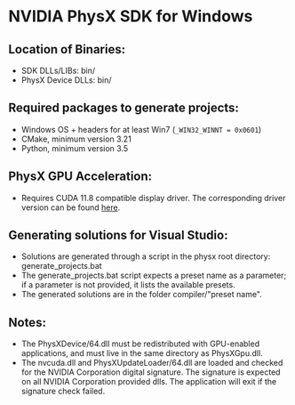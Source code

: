 # NVIDIA PhysX SDK for Windows

## Location of Binaries:

* SDK DLLs/LIBs: bin/
* PhysX Device DLLs: bin/

## Required packages to generate projects:

* Windows OS + headers for at least Win7 (`_WIN32_WINNT = 0x0601`)
* CMake, minimum version 3.21
* Python, minimum version 3.5

## PhysX GPU Acceleration:

* Requires CUDA 11.8 compatible display driver. The corresponding driver version can be found [here](https://docs.nvidia.com/cuda/cuda-toolkit-release-notes/index.html#cuda-major-component-versions__table-cuda-toolkit-driver-versions).

## Generating solutions for Visual Studio:

* Solutions are generated through a script in the physx root directory: generate_projects.bat
* The generate_projects.bat script expects a preset name as a parameter; if a parameter is not provided, it lists the available presets.
* The generated solutions are in the folder compiler/"preset name".

## Notes:

* The PhysXDevice/64.dll must be redistributed with GPU-enabled applications, and must live in the same directory as PhysXGpu.dll.
* The nvcuda.dll and PhysXUpdateLoader/64.dll are loaded and checked for the NVIDIA Corporation digital signature. The signature is expected on all NVIDIA Corporation provided dlls. The application will exit if the signature check failed.
